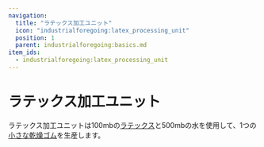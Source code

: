 ```yaml
---
navigation:
  title: "ラテックス加工ユニット"
  icon: "industrialforegoing:latex_processing_unit"
  position: 1
  parent: industrialforegoing:basics.md
item_ids:
  - industrialforegoing:latex_processing_unit
---
```


# ラテックス加工ユニット

ラテックス加工ユニットは<Color id="gold">100mb</Color>の[ラテックス](./latex.md)と<Color id="gold">500</Color>mbの水を使用して、1つの[小さな乾燥ゴム](./plastic.md)を生産します。



<Recipe id="industrialforegoing:latex_processing_unit" />


